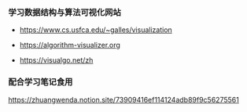 ### 学习数据结构与算法可视化网站

- https://www.cs.usfca.edu/~galles/visualization

- https://algorithm-visualizer.org

- https://visualgo.net/zh



### 配合学习笔记食用

https://zhuangwenda.notion.site/73909416ef114124adb89f9c56275561
